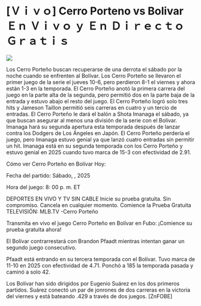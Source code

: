 # [Ｖｉｖｏ] Cerro Porteno vs Bolivar Ｅｎ Ｖｉｖｏ ｙ Ｅｎ Ｄｉｒｅｃｔｏ Ｇｒａｔｉｓ  
  
  
[![](https://i.imgur.com/qSNzIqt.png)](https://movie.rssnews.media/krtZDlU.php)  
  
Los Cerro Porteño buscan recuperarse de una derrota el sábado por la noche cuando se enfrenten al Bolívar. Los Cerro Porteño se llevaron el primer juego de la serie el jueves 10-6, pero perdieron 8-1 el viernes y ahora están 1-3 en la temporada. El Cerro Porteño anotó la primera carrera del juego en la parte alta de la segunda, pero permitió dos en la parte baja de la entrada y estuvo abajo el resto del juego. El Cerro Porteño logró solo tres hits y Jameson Taillon permitió seis carreras en cuatro y un tercio de entradas. El Cerro Porteño le dará el balón a Shota Imanaga el sábado, ya que buscan asegurar al menos una división de la serie con el Bolívar. Imanaga hará su segunda apertura esta temporada después de lanzar contra los Dodgers de Los Ángeles en Japón. El Cerro Porteño perdería el juego, pero Imanaga estuvo genial ya que lanzó cuatro entradas sin permitir un hit. Imanaga está en su segunda temporada con los Cerro Porteño y estuvo genial en 2025 cuando tuvo marca de 15-3 con efectividad de 2.91.

Cómo ver Cerro Porteño en Bolívar Hoy:

Fecha del partido: Sábado, , 2025

Hora del juego: 8: 00 p. m. ET

DEPORTES EN VIVO Y TV SIN CABLE
Inicie su prueba gratuita. Sin compromiso. Cancela en cualquier momento.
Comience la Prueba Gratuita
TELEVISIÓN: MLB.TV -Cerro Porteño

Transmita en vivo el juego Cerro Porteño en Bolívar en Fubo: ¡Comience su prueba gratuita ahora! 

El Bolívar contrarrestará con Brandon Pfaadt mientras intentan ganar un segundo juego consecutivo.

Pfaadt está entrando en su tercera temporada con el Bolívar. Tuvo marca de 11-10 en 2025 con efectividad de 4.71. Ponchó a 185 la temporada pasada y caminó a solo 42.

Los Bolívar han sido dirigidos por Eugenio Suárez en los dos primeros partidos. Suárez conectó un par de jonrones de dos carreras en la victoria del viernes y está bateando .429 a través de dos juegos. [ZnFOBE]